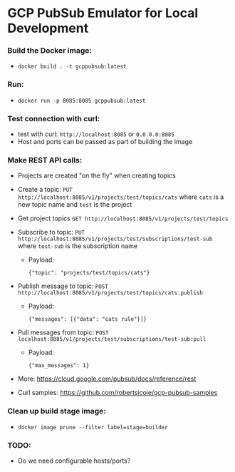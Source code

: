 # GCP PubSub Emulator for Local Development

### Build the Docker image:
- `docker build . -t gcppubsub:latest`

### Run:
- `docker run -p 8085:8085 gcppubsub:latest`

### Test connection with curl:
- test with curl: `http://localhost:8085` or `0.0.0.0:8085`
- Host and ports can be passed as part of building the image

### Make REST API calls:
- Projects are created "on the fly" when creating topics
- Create a topic: `PUT http://localhost:8085/v1/projects/test/topics/cats` where `cats` is a new topic name and `test` is the project
- Get project topics `GET http://localhost:8085/v1/projects/test/topics`
- Subscribe to topic: `PUT http://localhost:8085/v1/projects/test/subscriptions/test-sub` where `test-sub` is the subscription name
   - Payload:
        ```
        {"topic": "projects/test/topics/cats"}
        ```

- Publish message to topic: `POST http://localhost:8085/v1/projects/test/topics/cats:publish`
    - Payload:
        ```
        ​{"messages": [{"data": "cats rule"}]}
        ````
- Pull messages from topic: `POST localhost:8085/v1/projects/test/subscriptions/test-sub:pull`
    - Payload:
        ```
        ​{"max_messages": 1}
        ````
- More: https://cloud.google.com/pubsub/docs/reference/rest
- Curl samples: https://github.com/robertsicoie/gcp-pubsub-samples

### Clean up build stage image:
- `docker image prune --filter label=stage=builder`
### TODO:
- Do we need configurable hosts/ports?
